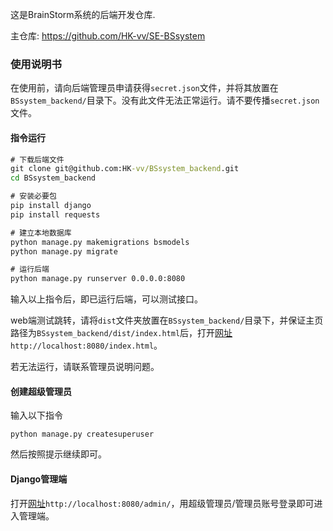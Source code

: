 这是BrainStorm系统的后端开发仓库.

主仓库: https://github.com/HK-vv/SE-BSsystem



### 使用说明书

在使用前，请向后端管理员申请获得`secret.json`文件，并将其放置在`BSsystem_backend/`目录下。没有此文件无法正常运行。请不要传播`secret.json`文件。

#### 指令运行

```cmd
# 下载后端文件
git clone git@github.com:HK-vv/BSsystem_backend.git
cd BSsystem_backend 

# 安装必要包
pip install django
pip install requests

# 建立本地数据库
python manage.py makemigrations bsmodels
python manage.py migrate

# 运行后端
python manage.py runserver 0.0.0.0:8080
```

输入以上指令后，即已运行后端，可以测试接口。

web端测试跳转，请将`dist`文件夹放置在`BSsystem_backend/`目录下，并保证主页路径为`BSsystem_backend/dist/index.html`后，打开[网址](http://localhost:8080/index.html)`http://localhost:8080/index.html`。

若无法运行，请联系管理员说明问题。

#### 创建超级管理员

输入以下指令

```
python manage.py createsuperuser
```

然后按照提示继续即可。

#### Django管理端

打开[网址](http://localhost:8080/admin/)`http://localhost:8080/admin/`，用超级管理员/管理员账号登录即可进入管理端。
